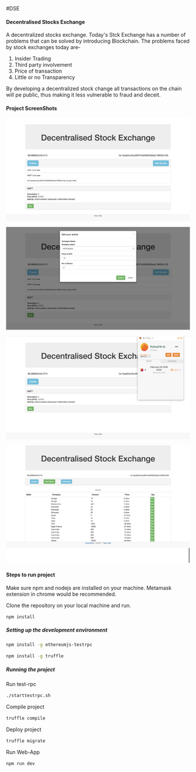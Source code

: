 #DSE

#### Decentralised Stocks Exchange ####

A decentralized stocks exchange. Today's Stck Exchange has a number of problems that can be solved by introducing Blockchain. The problems faced by stock exchanges today are-
1. Insider Trading
2. Third party involvement
3. Price of transaction
4. Little or no Transparency

By developing a decentralized stock change all transactions on the chain will pe public, thus making it less vulnerable to fraud and deceit.

#### Project ScreenShots

![Alt text](images/DSE_home.png?raw=true)

![Alt text](images/DSE_sell.png?raw=true)

![Alt text](images/DSE_change.png?raw=true)

![Alt text](images/DSE_trading.png?raw=true)


#### Steps to run project ####

Make sure npm and nodejs are installed on your machine.
Metamask extension in chrome would be recommended.

Clone the repository on your local machine and run.

```bash
npm install
```

##### Setting up the development environment 

```bash
npm install -g ethereumjs-testrpc
```

```bash
npm install -g truffle
```

##### Running the project

Run test-rpc

```bash
./starttestrpc.sh
```

Compile project

```bash
truffle compile
```

Deploy project

```bash
truffle migrate
```

Run Web-App

```bash
npm run dev
```
